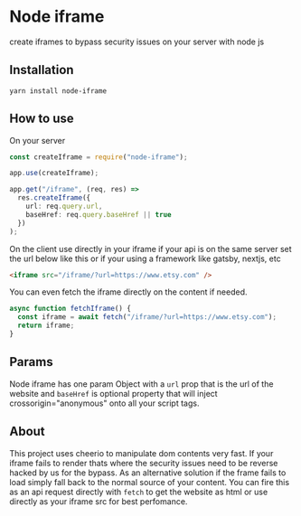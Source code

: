 # Node iframe

create iframes to bypass security issues on your server with node js

## Installation

`yarn install node-iframe`

## How to use

On your server

```typescript
const createIframe = require("node-iframe");

app.use(createIframe);

app.get("/iframe", (req, res) =>
  res.createIframe({
    url: req.query.url,
    baseHref: req.query.baseHref || true
  })
);
```

On the client use directly in your iframe if your api is on the same server set the url below like this or if your using a framework like gatsby, nextjs, etc

```html
<iframe src="/iframe/?url=https://www.etsy.com" />
```

You can even fetch the iframe directly on the content if needed.

```typescript
async function fetchIframe() {
  const iframe = await fetch("/iframe/?url=https://www.etsy.com");
  return iframe;
}
```

## Params

Node iframe has one param Object with a `url` prop that is the url of the website and `baseHref` is optional property that will inject crossorigin="anonymous" onto all your script tags.

## About

This project uses cheerio to manipulate dom contents very fast. If your iframe fails to render thats where the security issues need to be reverse hacked by us for the bypass. As an alternative solution if the frame fails to load simply fall back to the normal source of your content. You can fire this as an api request directly with `fetch` to get the website as html or use directly as your iframe src for best perfomance.
